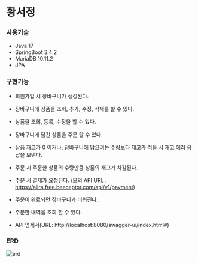 # 황서정

### 사용기술
* Java 17
* SpringBoot 3.4.2
* MariaDB 10.11.2
* JPA

### 구현기능

* 회원가입 시 장바구니가 생성된다.
* 장바구니에 상품을 조회, 추가, 수정, 삭제를 할 수 있다.
* 상품을 조회, 등록, 수정을 할 수 있다.
* 장바구니에 담긴 상품을 주문 할 수 있다.
* 상품 재고가 0 이거나, 장바구니에 담으려는 수량보다 재고가 적을 시 재고 에러 응답을 보낸다. 
* 주문 시 주문한 상품의 수량만큼 상품의 재고가 차감된다.
* 주문 시 결제가 요청된다. (모의 API URL : https://allra.free.beeceptor.com/api/v1/payment)
* 주문이 완료되면 장바구니가 비워진다.
* 주문한 내역을 조회 할 수 있다.

* API 명세서(URL: http://localhost:8080/swagger-ui/index.html#)

### ERD

![erd](../../Downloads/allra-market-erd.png)

